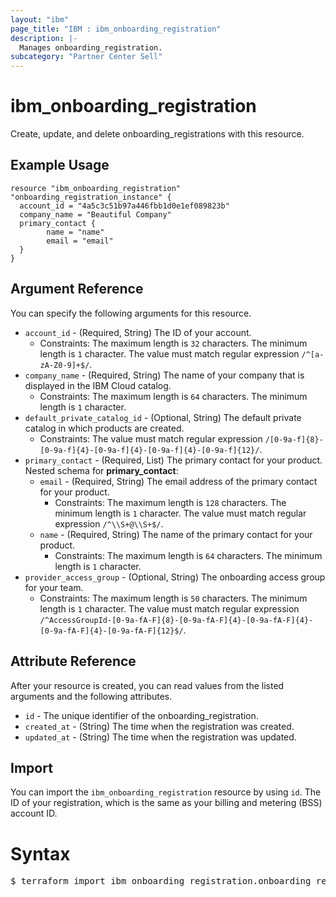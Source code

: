 ```yaml
---
layout: "ibm"
page_title: "IBM : ibm_onboarding_registration"
description: |-
  Manages onboarding_registration.
subcategory: "Partner Center Sell"
---
```


# ibm_onboarding_registration

Create, update, and delete onboarding_registrations with this resource.

## Example Usage

```hcl
resource "ibm_onboarding_registration" "onboarding_registration_instance" {
  account_id = "4a5c3c51b97a446fbb1d0e1ef089823b"
  company_name = "Beautiful Company"
  primary_contact {
		name = "name"
		email = "email"
  }
}
```

## Argument Reference

You can specify the following arguments for this resource.

* `account_id` - (Required, String) The ID of your account.
  * Constraints: The maximum length is `32` characters. The minimum length is `1` character. The value must match regular expression `/^[a-zA-Z0-9]+$/`.
* `company_name` - (Required, String) The name of your company that is displayed in the IBM Cloud catalog.
  * Constraints: The maximum length is `64` characters. The minimum length is `1` character.
* `default_private_catalog_id` - (Optional, String) The default private catalog in which products are created.
  * Constraints: The value must match regular expression `/[0-9a-f]{8}-[0-9a-f]{4}-[0-9a-f]{4}-[0-9a-f]{4}-[0-9a-f]{12}/`.
* `primary_contact` - (Required, List) The primary contact for your product.
Nested schema for **primary_contact**:
	* `email` - (Required, String) The email address of the primary contact for your product.
	  * Constraints: The maximum length is `128` characters. The minimum length is `1` character. The value must match regular expression `/^\\S+@\\S+$/`.
	* `name` - (Required, String) The name of the primary contact for your product.
	  * Constraints: The maximum length is `64` characters. The minimum length is `1` character.
* `provider_access_group` - (Optional, String) The onboarding access group for your team.
  * Constraints: The maximum length is `50` characters. The minimum length is `1` character. The value must match regular expression `/^AccessGroupId-[0-9a-fA-F]{8}-[0-9a-fA-F]{4}-[0-9a-fA-F]{4}-[0-9a-fA-F]{4}-[0-9a-fA-F]{12}$/`.

## Attribute Reference

After your resource is created, you can read values from the listed arguments and the following attributes.

* `id` - The unique identifier of the onboarding_registration.
* `created_at` - (String) The time when the registration was created.
* `updated_at` - (String) The time when the registration was updated.


## Import

You can import the `ibm_onboarding_registration` resource by using `id`. The ID of your registration, which is the same as your billing and metering (BSS) account ID.

# Syntax
<pre>
$ terraform import ibm_onboarding_registration.onboarding_registration &lt;id&gt;
</pre>
